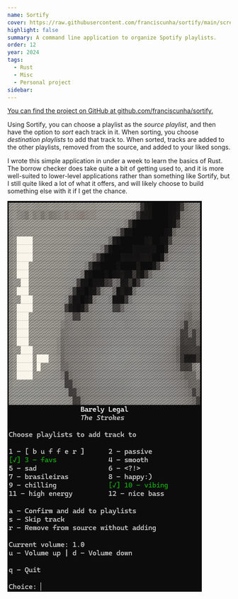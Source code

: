 ```yaml
---
name: Sortify
cover: https://raw.githubusercontent.com/franciscunha/sortify/main/screenshot.png
highlight: false
summary: A command line application to organize Spotify playlists.
order: 12
year: 2024
tags:
  - Rust
  - Misc
  - Personal project
sidebar:
---
```


[You can find the project on GitHub at github.com/franciscunha/sortify.](https://github.com/franciscunha/sortify)

Using Sortify, you can choose a playlist as the _source playlist_, and then have the option to _sort_ each track in it. When sorting, you choose _destination playlists_ to add that track to. When sorted, tracks are added to the other playlists, removed from the source, and added to your liked songs.

I wrote this simple application in under a week to learn the basics of Rust. The borrow checker does take quite a bit of getting used to, and it is more well-suited to lower-level applications rather than something like Sortify, but I still quite liked a lot of what it offers, and will likely choose to build something else with it if I get the chance.

![Screenshot of Sortify sorting the song Barely Legal by The Strokes](https://raw.githubusercontent.com/franciscunha/sortify/main/screenshot.png)

